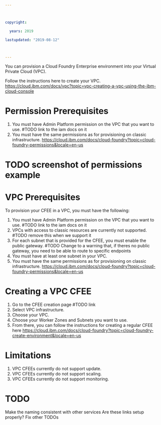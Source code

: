 ```yaml
---



copyright:

  years: 2019

lastupdated: "2019-08-12"



---
```


You can provision a Cloud Foundry Enterprise environment into your Virtual Private Cloud (VPC).

Follow the instructions here to create your VPC. https://cloud.ibm.com/docs/vpc?topic=vpc-creating-a-vpc-using-the-ibm-cloud-console

# Permission Prerequisites
1. You must have Admin Platform permission on the VPC that you want to use. #TODO link to the iam docs on it
1. You must have the same permissions as for provisioning on classic infrastructure. https://cloud.ibm.com/docs/cloud-foundry?topic=cloud-foundry-permissions&locale=en-us
# TODO screenshot of permissions example

# VPC Prerequisites
To provision your CFEE in a VPC, you must have the following:
1. You must have Admin Platform permission on the VPC that you want to use. #TODO link to the iam docs on it
1. VPCs with access to classic resources are currently not supported. #TODO remove this when we support it
1. For each subnet that is provided for the CFEE, you must enable the public gateway. #TODO Change to a warning that, if theres no public gateway, you need to be able to route to specific endpoints
1. You must have at least one subnet in your VPC.
1. You must have the same permissions as for provisioning on classic infrastructure. https://cloud.ibm.com/docs/cloud-foundry?topic=cloud-foundry-permissions&locale=en-us

# Creating a VPC CFEE
1. Go to the CFEE creation page #TODO link
1. Select VPC infrastructure.
1. Choose your VPC.
1. Choose your Worker Zones and Subnets you want to use.
1. From there, you can follow the instructions for creating a regular CFEE here https://cloud.ibm.com/docs/cloud-foundry?topic=cloud-foundry-create-environment&locale=en-us

# Limitations
1. VPC CFEEs currently do not support update.
1. VPC CFEEs currently do not support scaling.
1. VPC CFEEs currently do not support monitoring.

# TODO
Make the naming consistent with other services
Are these links setup properly?
Fix other TODOs

